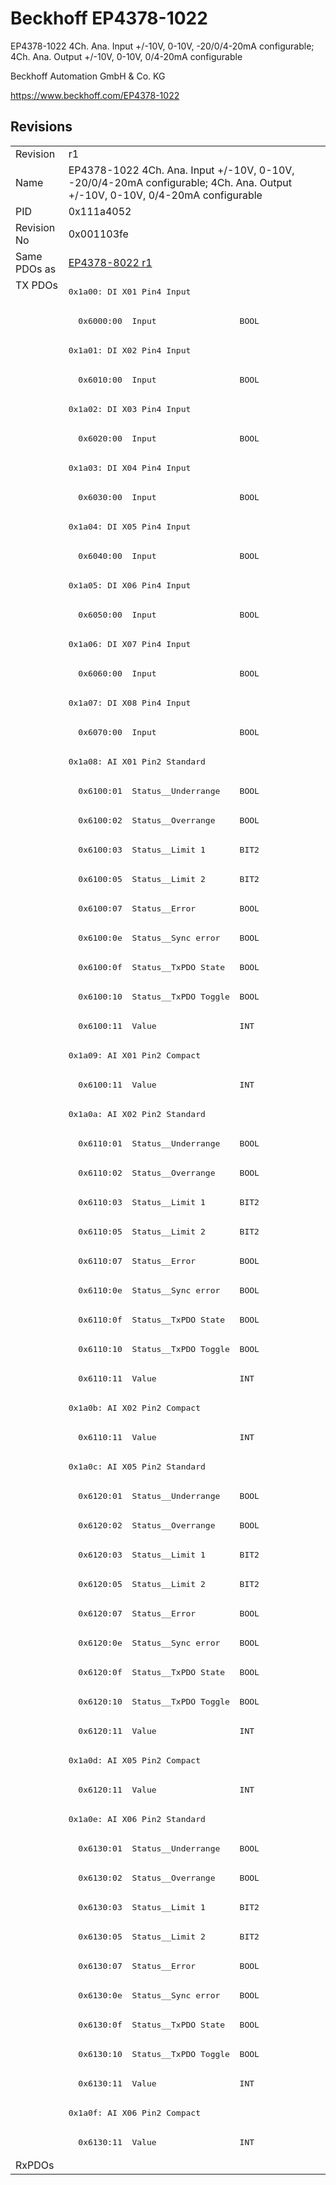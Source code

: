 # Beckhoff EP4378-1022

EP4378-1022 4Ch. Ana. Input +/-10V, 0-10V, -20/0/4-20mA configurable; 4Ch. Ana. Output +/-10V, 0-10V, 0/4-20mA configurable

Beckhoff Automation GmbH & Co. KG

https://www.beckhoff.com/EP4378-1022

## Revisions
<table>
<tr>
<td>Revision</td>
<td>r1</td>
</tr>
<tr>
<td>Name</td>
<td>EP4378-1022 4Ch. Ana. Input +/-10V, 0-10V, -20/0/4-20mA configurable; 4Ch. Ana. Output +/-10V, 0-10V, 0/4-20mA configurable</td>
</tr>
<tr>
<td>PID</td>
<td>0x111a4052</td>
</tr>
<tr>
<td>Revision No</td>
<td>0x001103fe</td>
</tr>
<tr>
<td>Same PDOs as</td>
<td><a href="EP4378-8022.md">EP4378-8022 r1</a></td>
</tr>
<tr>
<td rowspan=64 valign=top>TX PDOs</td>
<td><pre>0x1a00: DI X01 Pin4 Input</pre></td>
<td></td>
</tr>
<tr>
<td><pre>  0x6000:00  Input                 BOOL</pre></td>
</tr>
<tr>
<td><pre>0x1a01: DI X02 Pin4 Input</pre></td>
</tr>
<tr>
<td><pre>  0x6010:00  Input                 BOOL</pre></td>
</tr>
<tr>
<td><pre>0x1a02: DI X03 Pin4 Input</pre></td>
</tr>
<tr>
<td><pre>  0x6020:00  Input                 BOOL</pre></td>
</tr>
<tr>
<td><pre>0x1a03: DI X04 Pin4 Input</pre></td>
</tr>
<tr>
<td><pre>  0x6030:00  Input                 BOOL</pre></td>
</tr>
<tr>
<td><pre>0x1a04: DI X05 Pin4 Input</pre></td>
</tr>
<tr>
<td><pre>  0x6040:00  Input                 BOOL</pre></td>
</tr>
<tr>
<td><pre>0x1a05: DI X06 Pin4 Input</pre></td>
</tr>
<tr>
<td><pre>  0x6050:00  Input                 BOOL</pre></td>
</tr>
<tr>
<td><pre>0x1a06: DI X07 Pin4 Input</pre></td>
</tr>
<tr>
<td><pre>  0x6060:00  Input                 BOOL</pre></td>
</tr>
<tr>
<td><pre>0x1a07: DI X08 Pin4 Input</pre></td>
</tr>
<tr>
<td><pre>  0x6070:00  Input                 BOOL</pre></td>
</tr>
<tr>
<td><pre>0x1a08: AI X01 Pin2 Standard</pre></td>
</tr>
<tr>
<td><pre>  0x6100:01  Status__Underrange    BOOL</pre></td>
</tr>
<tr>
<td><pre>  0x6100:02  Status__Overrange     BOOL</pre></td>
</tr>
<tr>
<td><pre>  0x6100:03  Status__Limit 1       BIT2</pre></td>
</tr>
<tr>
<td><pre>  0x6100:05  Status__Limit 2       BIT2</pre></td>
</tr>
<tr>
<td><pre>  0x6100:07  Status__Error         BOOL</pre></td>
</tr>
<tr>
<td><pre>  0x6100:0e  Status__Sync error    BOOL</pre></td>
</tr>
<tr>
<td><pre>  0x6100:0f  Status__TxPDO State   BOOL</pre></td>
</tr>
<tr>
<td><pre>  0x6100:10  Status__TxPDO Toggle  BOOL</pre></td>
</tr>
<tr>
<td><pre>  0x6100:11  Value                 INT</pre></td>
</tr>
<tr>
<td><pre>0x1a09: AI X01 Pin2 Compact</pre></td>
</tr>
<tr>
<td><pre>  0x6100:11  Value                 INT</pre></td>
</tr>
<tr>
<td><pre>0x1a0a: AI X02 Pin2 Standard</pre></td>
</tr>
<tr>
<td><pre>  0x6110:01  Status__Underrange    BOOL</pre></td>
</tr>
<tr>
<td><pre>  0x6110:02  Status__Overrange     BOOL</pre></td>
</tr>
<tr>
<td><pre>  0x6110:03  Status__Limit 1       BIT2</pre></td>
</tr>
<tr>
<td><pre>  0x6110:05  Status__Limit 2       BIT2</pre></td>
</tr>
<tr>
<td><pre>  0x6110:07  Status__Error         BOOL</pre></td>
</tr>
<tr>
<td><pre>  0x6110:0e  Status__Sync error    BOOL</pre></td>
</tr>
<tr>
<td><pre>  0x6110:0f  Status__TxPDO State   BOOL</pre></td>
</tr>
<tr>
<td><pre>  0x6110:10  Status__TxPDO Toggle  BOOL</pre></td>
</tr>
<tr>
<td><pre>  0x6110:11  Value                 INT</pre></td>
</tr>
<tr>
<td><pre>0x1a0b: AI X02 Pin2 Compact</pre></td>
</tr>
<tr>
<td><pre>  0x6110:11  Value                 INT</pre></td>
</tr>
<tr>
<td><pre>0x1a0c: AI X05 Pin2 Standard</pre></td>
</tr>
<tr>
<td><pre>  0x6120:01  Status__Underrange    BOOL</pre></td>
</tr>
<tr>
<td><pre>  0x6120:02  Status__Overrange     BOOL</pre></td>
</tr>
<tr>
<td><pre>  0x6120:03  Status__Limit 1       BIT2</pre></td>
</tr>
<tr>
<td><pre>  0x6120:05  Status__Limit 2       BIT2</pre></td>
</tr>
<tr>
<td><pre>  0x6120:07  Status__Error         BOOL</pre></td>
</tr>
<tr>
<td><pre>  0x6120:0e  Status__Sync error    BOOL</pre></td>
</tr>
<tr>
<td><pre>  0x6120:0f  Status__TxPDO State   BOOL</pre></td>
</tr>
<tr>
<td><pre>  0x6120:10  Status__TxPDO Toggle  BOOL</pre></td>
</tr>
<tr>
<td><pre>  0x6120:11  Value                 INT</pre></td>
</tr>
<tr>
<td><pre>0x1a0d: AI X05 Pin2 Compact</pre></td>
</tr>
<tr>
<td><pre>  0x6120:11  Value                 INT</pre></td>
</tr>
<tr>
<td><pre>0x1a0e: AI X06 Pin2 Standard</pre></td>
</tr>
<tr>
<td><pre>  0x6130:01  Status__Underrange    BOOL</pre></td>
</tr>
<tr>
<td><pre>  0x6130:02  Status__Overrange     BOOL</pre></td>
</tr>
<tr>
<td><pre>  0x6130:03  Status__Limit 1       BIT2</pre></td>
</tr>
<tr>
<td><pre>  0x6130:05  Status__Limit 2       BIT2</pre></td>
</tr>
<tr>
<td><pre>  0x6130:07  Status__Error         BOOL</pre></td>
</tr>
<tr>
<td><pre>  0x6130:0e  Status__Sync error    BOOL</pre></td>
</tr>
<tr>
<td><pre>  0x6130:0f  Status__TxPDO State   BOOL</pre></td>
</tr>
<tr>
<td><pre>  0x6130:10  Status__TxPDO Toggle  BOOL</pre></td>
</tr>
<tr>
<td><pre>  0x6130:11  Value                 INT</pre></td>
</tr>
<tr>
<td><pre>0x1a0f: AI X06 Pin2 Compact</pre></td>
</tr>
<tr>
<td><pre>  0x6130:11  Value                 INT</pre></td>
</tr>
<tr>
<td>RxPDOs</td>
<td></td>
</tr>
</table>
